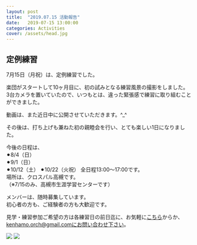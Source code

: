 ```yaml
---
layout: post
title:  "2019.07.15 活動報告"
date:   2019-07-15 13:00:00
categories: Activities
cover: /assets/head.jpg
---
```

## 定例練習

7月15日（月祝）は、定例練習でした。  
  
楽団がスタートして10ヶ月目に、初の試みとなる練習風景の撮影をしました。  
3台カメラを置いていたので、いつもとは、違った緊張感で練習に取り組むことができました。  
  
動画は、また近日中に公開させていただきます。^_^  
  
その後は、打ち上げも兼ねた初の親睦会を行い、とても楽しい1日になりました。  
  
  
今後の日程は、  
⚫︎8/4（日）  
⚫︎9/1（日）  
⚫︎10/12（土）
⚫︎10/22（火祝）
全日程13:00〜17:00です。  
場所は、クロスパル高槻です。  
（※7/15のみ、高槻市生涯学習センターです）  
  
メンバーは、随時募集しています。  
初心者の方も、ご経験者の方も大歓迎です。  

見学・練習参加ご希望の方は各練習日の前日迄に、お気軽に[こちら](https://docs.google.com/forms/d/e/1FAIpQLSeOdIlDB3uChvhrr9F543WjyJz2orR1FHCYdYVnwKcQU6wVcg/viewform)からか、kenhamo.orch@gmail.comにお問い合わせ下さい。

  
<img border="0" src="/assets/20170715-1.jpg">  
  
<img border="0" src="/assets/20170715-2.jpg">  

